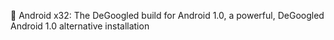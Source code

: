 🤖️ Android x32: The DeGoogled build for Android 1.0, a powerful, DeGoogled Android 1.0 alternative installation 
